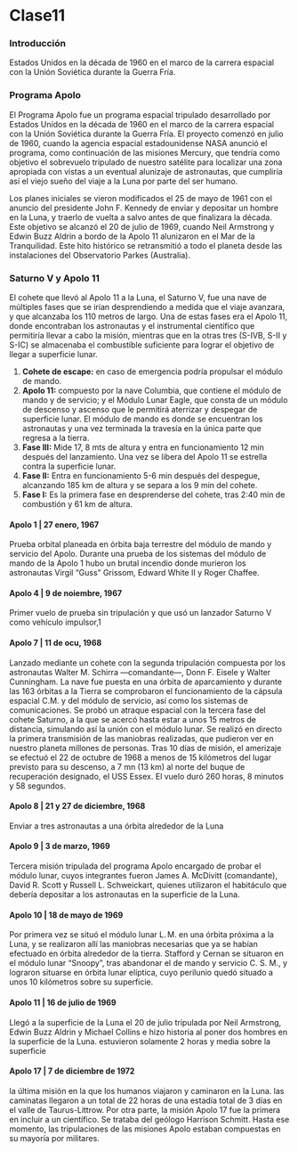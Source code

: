 # Clase11

### Introducción
Estados Unidos en la década de 1960 en el marco de la carrera espacial con la Unión Soviética durante la Guerra Fría. 

### Programa Apolo
El Programa Apolo fue un programa espacial tripulado desarrollado por Estados Unidos en la década de 1960 en el marco de la carrera espacial con la Unión Soviética durante la Guerra Fría. El proyecto comenzó en julio de 1960, cuando la agencia espacial estadounidense NASA anunció el programa, como continuación de las misiones Mercury, que tendría como objetivo el sobrevuelo tripulado de nuestro satélite para localizar una zona apropiada con vistas a un eventual alunizaje de astronautas, que cumpliría así el viejo sueño del viaje a la Luna por parte del ser humano. 

Los planes iniciales se vieron modificados el 25 de mayo de 1961 con el anuncio del presidente John F. Kennedy de enviar y depositar un hombre en la Luna, y traerlo de vuelta a salvo antes de que finalizara la década. Este objetivo se alcanzó el 20 de julio de 1969, cuando Neil Armstrong y Edwin Buzz Aldrin a bordo de la Apolo 11 alunizaron en el Mar de la Tranquilidad. Este hito histórico se retransmitió a todo el planeta desde las instalaciones del Observatorio Parkes (Australia).

### Saturno V y Apolo 11
El cohete que llevó al Apolo 11 a la Luna, el Saturno V, fue una nave de múltiples fases que se irían desprendiendo a medida que el viaje avanzara, y que alcanzaba los 110 metros de largo. Una de estas fases era el Apolo 11, donde encontraban los astronautas y el instrumental científico que permitiría llevar a cabo la misión, mientras que en la otras tres (S-IVB, S-II y S-IC) se almacenaba el combustible suficiente para lograr el objetivo de llegar a superficie lunar.

1. **Cohete de escape:** en caso de emergencia podría propulsar el módulo de mando.
2. **Apolo 11:** compuesto por la nave Columbia, que contiene el módulo de mando y de servicio; y el Módulo Lunar Eagle, que consta de un módulo de descenso y ascenso que le permitirá aterrizar y despegar de superficie lunar. El módulo de mando es donde se encuentran los astronautas y una vez terminada la travesía en la única parte que regresa a la tierra.
3. **Fase III:** Mide 17, 8 mts de altura y entra en funcionamiento 12 min después del lanzamiento. Una vez se libera del Apolo 11 se estrella contra la superficie lunar.
4. **Fase II:** Entra en funcionamiento 5-6 min después del despegue, alcanzando 185 km de altura y se separa a los 9 min del cohete. 
5. **Fase I:** Es la primera fase en desprenderse del cohete, tras 2:40 min de combustión y 61 km de altura.

#### Apolo 1 | 27  enero, 1967
Prueba orbital planeada en órbita baja terrestre del módulo de mando y servicio del Apolo. 
Durante una prueba de los sistemas del módulo de mando de la Apolo 1 hubo un brutal incendio donde murieron los astronautas Virgil “Guss” Grissom, Edward White II y Roger Chaffee.
#### Apolo 4 |  9 de noiembre, 1967
Primer vuelo de prueba sin tripulación y que usó un lanzador Saturno V como vehículo impulsor,1
#### Apolo 7 | 11 de ocu, 1968 
Lanzado mediante un cohete con la segunda tripulación compuesta por los astronautas Walter M. Schirra —comandante—, Donn F. Eisele y Walter Cunningham.
La nave fue puesta en una órbita de aparcamiento y durante las 163 órbitas a la Tierra se comprobaron el funcionamiento de la cápsula espacial C.M. y del módulo de servicio, así como los sistemas de comunicaciones.
Se probó un atraque espacial con la tercera fase del cohete Saturno, a la que se acercó hasta estar a unos 15 metros de distancia, simulando así la unión con el módulo lunar.
Se realizó en directo la primera transmisión de las maniobras realizadas, que pudieron ver en nuestro planeta millones de personas.
Tras 10 días de misión, el amerizaje se efectuó el 22 de octubre de 1968 a menos de 15 kilómetros del lugar previsto para su descenso, a 7 mn (13 km) al norte del buque de recuperación designado, el USS Essex. El vuelo duró 260 horas, 8 minutos y 58 segundos.
#### Apolo 8 | 21 y 27 de diciembre, 1968
Enviar a tres astronautas a una órbita alrededor de la Luna
#### Apolo 9 | 3 de marzo, 1969
Tercera misión tripulada del programa Apolo encargado de probar el módulo lunar, cuyos integrantes fueron James A. McDivitt (comandante), David R. Scott y Russell L. Schweickart, quienes utilizaron el habitáculo que debería depositar a los astronautas en la superficie de la Luna.
#### Apolo 10 |  18 de mayo de 1969
Por primera vez se situó el módulo lunar L. M. en una órbita próxima a la Luna, y se realizaron allí las maniobras necesarias que ya se habían efectuado en órbita alrededor de la tierra.
Stafford y Cernan se situaron en el módulo lunar “Snoopy”, tras abandonar el de mando y servicio C. S. M., y lograron situarse en órbita lunar elíptica, cuyo perilunio quedó situado a unos 10 kilómetros sobre su superficie.
#### Apolo 11 | 16 de julio de 1969
Llegó a la superficie de la Luna el 20 de julio tripulada por Neil Armstrong, Edwin Buzz Aldrin y Michael Collins e hizo historia al poner dos hombres en la superficie de la Luna.  estuvieron solamente 2 horas y media sobre la superficie
#### Apolo 17 | 7 de diciembre  de  1972
la última misión en la que los humanos viajaron y caminaron en la Luna. las caminatas llegaron a un total de 22 horas de una estadía total de 3 días en el valle de Taurus-Littrow.
Por otra parte, la misión Apolo 17 fue la primera en incluir a un científico. Se trataba del geólogo Harrison Schmitt. Hasta ese momento, las tripulaciones de las misiones Apolo estaban compuestas en su mayoría por militares.



